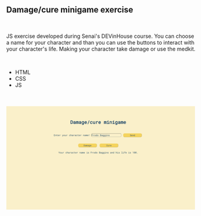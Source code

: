 <h2>Damage/cure minigame exercise</h2>
<br>
<p> JS exercise developed during Senai's DEVinHouse course. You can choose a name for your character and than you can use the buttons to interact with your character's life. Making your character take damage or use the medkit.</p>
<br>
<ul>
<li>HTML</li>
<li>CSS</li>
<li>JS</li>
</ul>
<br>
<br>


 <img src="site.png" width = 500px>
